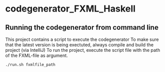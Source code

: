 # codegenerator_FXML_Haskell

## Running the codegenerator from command line
This project contains a script to execute the codegenerator
To make sure that the latest version is being exectuted, always compile and build the project (via IntelliJ) 
To run the project, execute the script file with the path of the FXML-file as argument.
```bash
./run.sh fxmlfile_path
```
